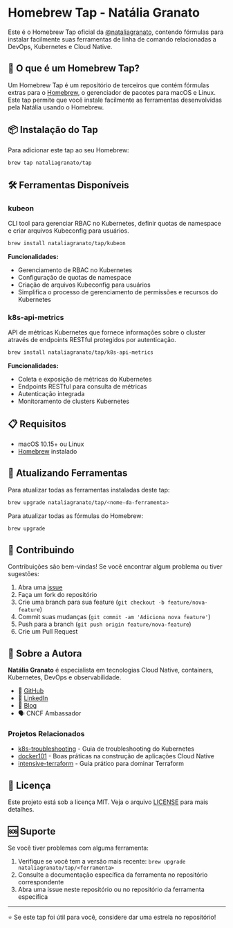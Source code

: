 # Homebrew Tap - Natália Granato

Este é o Homebrew Tap oficial da [@nataliagranato](https://github.com/nataliagranato), contendo fórmulas para instalar facilmente suas ferramentas de linha de comando relacionadas a DevOps, Kubernetes e Cloud Native.

## 🚀 O que é um Homebrew Tap?

Um Homebrew Tap é um repositório de terceiros que contém fórmulas extras para o [Homebrew](https://brew.sh/), o gerenciador de pacotes para macOS e Linux. Este tap permite que você instale facilmente as ferramentas desenvolvidas pela Natália usando o Homebrew.

## 📦 Instalação do Tap

Para adicionar este tap ao seu Homebrew:

```bash
brew tap nataliagranato/tap
```

## 🛠️ Ferramentas Disponíveis

### kubeon
CLI tool para gerenciar RBAC no Kubernetes, definir quotas de namespace e criar arquivos Kubeconfig para usuários.

```bash
brew install nataliagranato/tap/kubeon
```

**Funcionalidades:**
- Gerenciamento de RBAC no Kubernetes
- Configuração de quotas de namespace
- Criação de arquivos Kubeconfig para usuários
- Simplifica o processo de gerenciamento de permissões e recursos do Kubernetes

### k8s-api-metrics
API de métricas Kubernetes que fornece informações sobre o cluster através de endpoints RESTful protegidos por autenticação.

```bash
brew install nataliagranato/tap/k8s-api-metrics
```

**Funcionalidades:**
- Coleta e exposição de métricas do Kubernetes
- Endpoints RESTful para consulta de métricas
- Autenticação integrada
- Monitoramento de clusters Kubernetes

## 📋 Requisitos

- macOS 10.15+ ou Linux
- [Homebrew](https://brew.sh/) instalado

## 🔄 Atualizando Ferramentas

Para atualizar todas as ferramentas instaladas deste tap:

```bash
brew upgrade nataliagranato/tap/<nome-da-ferramenta>
```

Para atualizar todas as fórmulas do Homebrew:

```bash
brew upgrade
```

## 🤝 Contribuindo

Contribuições são bem-vindas! Se você encontrar algum problema ou tiver sugestões:

1. Abra uma [issue](https://github.com/nataliagranato/homebrew-tap/issues)
2. Faça um fork do repositório
3. Crie uma branch para sua feature (`git checkout -b feature/nova-feature`)
4. Commit suas mudanças (`git commit -am 'Adiciona nova feature'`)
5. Push para a branch (`git push origin feature/nova-feature`)
6. Crie um Pull Request

## 📖 Sobre a Autora

**Natália Granato** é especialista em tecnologias Cloud Native, containers, Kubernetes, DevOps e observabilidade. 

- 🌟 [GitHub](https://github.com/nataliagranato)
- 💼 [LinkedIn](https://linkedin.com/in/nataliagranato)
- 📝 [Blog](https://nataliagranato.github.io)
- 🗣️ CNCF Ambassador

### Projetos Relacionados

- [k8s-troubleshooting](https://github.com/nataliagranato/k8s-troubleshooting) - Guia de troubleshooting do Kubernetes
- [docker101](https://github.com/nataliagranato/docker101) - Boas práticas na construção de aplicações Cloud Native
- [intensive-terraform](https://github.com/nataliagranato/intensive-terraform) - Guia prático para dominar Terraform

## 📄 Licença

Este projeto está sob a licença MIT. Veja o arquivo [LICENSE](LICENSE) para mais detalhes.

## 🆘 Suporte

Se você tiver problemas com alguma ferramenta:

1. Verifique se você tem a versão mais recente: `brew upgrade nataliagranato/tap/<ferramenta>`
2. Consulte a documentação específica da ferramenta no repositório correspondente
3. Abra uma issue neste repositório ou no repositório da ferramenta específica

---

⭐ Se este tap foi útil para você, considere dar uma estrela no repositório!